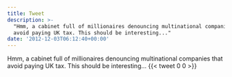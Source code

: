 ```yaml
---
title: Tweet
description: >-
  "Hmm, a cabinet full of millionaires denouncing multinational companies that
  avoid paying UK tax. This should be interesting..."
date: '2012-12-03T06:12:40+00:00'
---
```

Hmm, a cabinet full of millionaires denouncing multinational companies that avoid paying UK tax. This should be interesting...
      {{< tweet 0 0 >}}
    
